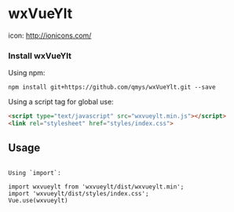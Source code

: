 # wxVueYlt

icon:  http://ionicons.com/

### Install wxVueYlt

Using npm:
```
npm install git+https://github.com/qmys/wxVueYlt.git --save

```

Using a script tag for global use:

```html
<script type="text/javascript" src="wxvueylt.min.js"></script>
<link rel="stylesheet" href="styles/index.css">
```

## Usage

```

Using `import`:

import wxvueylt from 'wxvueylt/dist/wxvueylt.min';
import 'wxvueylt/dist/styles/index.css';
Vue.use(wxvueylt)
```